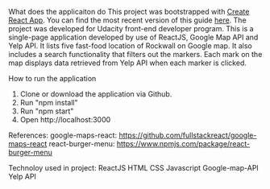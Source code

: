 What does the applicaiton do
This project was bootstrapped with [Create React App](https://github.com/facebook/create-react-app).
You can find the most recent version of this guide [here](https://github.com/facebook/create-react-app/blob/master/packages/react-scripts/template/README.md).
The project was developed for Udacity front-end developer program. This is a single-page application developed by use of ReactJS, Google Map API and Yelp API.
It lists five fast-food location of Rockwall on Google map. It also includes a search functionality that filters out the markers. Each mark on the map displays data retrieved from
Yelp API when each marker is clicked.


How to run the application
1. Clone or download the application via Github.
2. Run "npm install"
3. Run "npm start"
4. Open http://localhost:3000

References:
google-maps-react: https://github.com/fullstackreact/google-maps-react
react-burger-menu: https://www.npmjs.com/package/react-burger-menu


Technoloy used in project:
ReactJS
HTML
CSS
Javascript
Google-map-API
Yelp API



